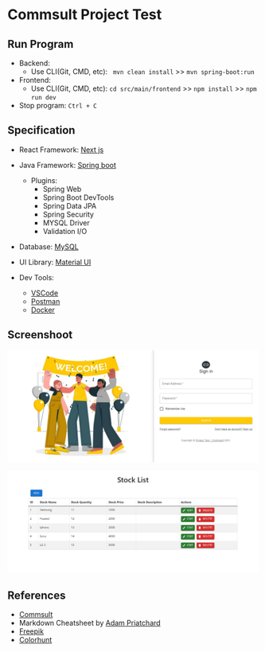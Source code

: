 # Commsult Project Test

## Run Program
- Backend:
  - Use CLI(Git, CMD, etc): ``` mvn clean install``` >> ```mvn spring-boot:run ```
- Frontend:
  - Use CLI(Git, CMD, etc): ```cd src/main/frontend``` >> ```npm install``` >> ```npm run dev```
- Stop program: ```Ctrl + C```

## Specification
- React Framework: [Next js](https://nextjs.org/)
- Java Framework: [Spring boot](https://spring.io/projects/spring-boot)
  - Plugins:
    - Spring Web
    - Spring Boot DevTools
    - Spring Data JPA
    - Spring Security
    - MYSQL Driver
    - Validation I/O
 
- Database: [MySQL](https://www.mysql.com/)
- UI Library: [Material UI](https://mui.com/)
- Dev Tools:
  - [VSCode](https://code.visualstudio.com/)
  - [Postman](https://www.postman.com/)
  - [Docker](https://www.docker.com/)

## Screenshoot
![](screenshoot/login.png)


![](screenshoot/stocks.png)

## References
- [Commsult](https://www.google.com/url?sa=i&url=https%3A%2F%2Fid.linkedin.com%2Fcompany%2Fcommsult-ag&psig=AOvVaw2uZhN2vgnakrJCVNZPh9gL&ust=1637253231638000&source=images&cd=vfe&ved=0CAsQjRxqFwoTCKDbpd3pn_QCFQAAAAAdAAAAABAi)
- Markdown Cheatsheet by [Adam Priatchard](https://github.com/adam-p/markdown-here/wiki/Markdown-Cheatsheet#links)
- [Freepik](https://www.freepik.com)
- [Colorhunt](https://colorhunt.co/palettes/popular)

